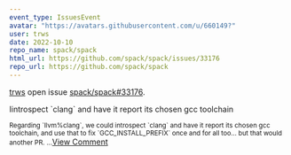 ```yaml
---
event_type: IssuesEvent
avatar: "https://avatars.githubusercontent.com/u/660149?"
user: trws
date: 2022-10-10
repo_name: spack/spack
html_url: https://github.com/spack/spack/issues/33176
repo_url: https://github.com/spack/spack
---
```


<a href='https://github.com/trws' target='_blank'>trws</a> open issue <a href='https://github.com/spack/spack/issues/33176' target='_blank'>spack/spack#33176</a>.

<p>Iintrospect `clang` and have it report its chosen gcc toolchain</p><small>Regarding `llvm%clang`, we could introspect `clang` and have it report its chosen gcc toolchain, and use that to fix `GCC_INSTALL_PREFIX` once and for all too... but that would another PR....</small><a href='https://github.com/spack/spack/issues/33176' target='_blank'>View Comment</a>